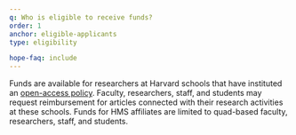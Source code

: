 ```yaml
---
q: Who is eligible to receive funds?
order: 1
anchor: eligible-applicants
type: eligibility

hope-faq: include
---
```

Funds are available for researchers at Harvard schools that have instituted an [open-access policy]({{site.baseurl}}/policies/). Faculty, researchers, staff, and students may request reimbursement for articles connected with their research activities at these schools. Funds for HMS affiliates are limited to quad-based faculty, researchers, staff, and students.
